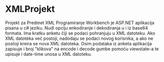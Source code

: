# XMLProjekt
Projekt za Predmet XML Programiranje 
Workbench je ASP.NET aplikacija pisana u c# jeziku.
Nudi opciju enkodiranje i dekodiranja u i iz base64 formata.
Ima kratku anketu čiji se podaci pohranjuju u XML datoteku.
Ako XML datoteka već postoji, nadodaju se podaci novog korisnika,
a ako ne postoji kreira se nova XML datoteka.
Osim podataka iz anketa aplikacija zapisuje i broj "klikova" na
encode i decode gumbe pomoću viewstate-a te upisuje i date-time 
unosa u XML datoteku.
